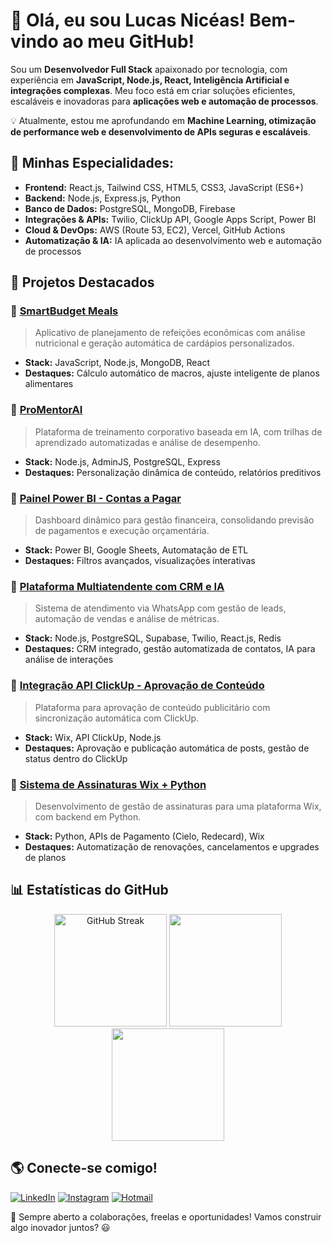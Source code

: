 # 👋 Olá, eu sou Lucas Nicéas! Bem-vindo ao meu GitHub!

Sou um **Desenvolvedor Full Stack** apaixonado por tecnologia, com experiência em **JavaScript, Node.js, React, Inteligência Artificial e integrações complexas**. Meu foco está em criar soluções eficientes, escaláveis e inovadoras para **aplicações web e automação de processos**.

💡 Atualmente, estou me aprofundando em **Machine Learning, otimização de performance web e desenvolvimento de APIs seguras e escaláveis**.

## 🚀 Minhas Especialidades:
- **Frontend:** React.js, Tailwind CSS, HTML5, CSS3, JavaScript (ES6+)
- **Backend:** Node.js, Express.js, Python
- **Banco de Dados:** PostgreSQL, MongoDB, Firebase
- **Integrações & APIs:** Twilio, ClickUp API, Google Apps Script, Power BI
- **Cloud & DevOps:** AWS (Route 53, EC2), Vercel, GitHub Actions
- **Automatização & IA:** IA aplicada ao desenvolvimento web e automação de processos

## 💼 Projetos Destacados

### 🔹 [SmartBudget Meals](https://github.com/lucasniceas/smartbudget-meals)
> Aplicativo de planejamento de refeições econômicas com análise nutricional e geração automática de cardápios personalizados.
- **Stack:** JavaScript, Node.js, MongoDB, React
- **Destaques:** Cálculo automático de macros, ajuste inteligente de planos alimentares

### 🔹 [ProMentorAI](https://github.com/lucasniceas/promentorai)
> Plataforma de treinamento corporativo baseada em IA, com trilhas de aprendizado automatizadas e análise de desempenho.
- **Stack:** Node.js, AdminJS, PostgreSQL, Express
- **Destaques:** Personalização dinâmica de conteúdo, relatórios preditivos

### 🔹 [Painel Power BI - Contas a Pagar](https://github.com/lucasniceas/powerbi-contas-pagar)
> Dashboard dinâmico para gestão financeira, consolidando previsão de pagamentos e execução orçamentária.
- **Stack:** Power BI, Google Sheets, Automatação de ETL
- **Destaques:** Filtros avançados, visualizações interativas

### 🔹 [Plataforma Multiatendente com CRM e IA](https://github.com/lucasniceas/multiatendente-crm)
> Sistema de atendimento via WhatsApp com gestão de leads, automação de vendas e análise de métricas.
- **Stack:** Node.js, PostgreSQL, Supabase, Twilio, React.js, Redis
- **Destaques:** CRM integrado, gestão automatizada de contatos, IA para análise de interações

### 🔹 [Integração API ClickUp - Aprovação de Conteúdo](https://github.com/lucasniceas/clickup-integracao)
> Plataforma para aprovação de conteúdo publicitário com sincronização automática com ClickUp.
- **Stack:** Wix, API ClickUp, Node.js
- **Destaques:** Aprovação e publicação automática de posts, gestão de status dentro do ClickUp

### 🔹 [Sistema de Assinaturas Wix + Python](https://github.com/lucasniceas/wix-assinaturas)
> Desenvolvimento de gestão de assinaturas para uma plataforma Wix, com backend em Python.
- **Stack:** Python, APIs de Pagamento (Cielo, Redecard), Wix
- **Destaques:** Automatização de renovações, cancelamentos e upgrades de planos

## 📊 Estatísticas do GitHub
<div align="center">
  <img height="180em" src="https://github-readme-streak-stats.herokuapp.com/?user=lucasniceas&theme=tokyonight&hide_border=false" alt="GitHub Streak"/>
  <img height="180em" src="https://github-readme-stats.vercel.app/api?username=lucasniceas&show_icons=true&theme=tokyonight&include_all_commits=true&count_private=true"/>
  <img height="180em" src="https://github-readme-stats.vercel.app/api/top-langs/?username=lucasniceas&layout=compact&langs_count=6&theme=tokyonight"/>
</div>




## 🌎 Conecte-se comigo!

[![LinkedIn](https://img.shields.io/badge/-LinkedIn-%230077B5?style=for-the-badge&logo=linkedin&logoColor=white)](https://www.linkedin.com/in/lucasniceas/)
[![Instagram](https://img.shields.io/badge/-Instagram-%23E4405F?style=for-the-badge&logo=instagram&logoColor=white)](https://www.instagram.com/lucasniceas_/)
[![Hotmail](https://img.shields.io/badge/-Hotmail-%230077B5?style=for-the-badge&logo=microsoft-outlook&logoColor=white)](mailto:lucassniceaspt@hotmail.com)  

🚀 Sempre aberto a colaborações, freelas e oportunidades! Vamos construir algo inovador juntos? 😃

